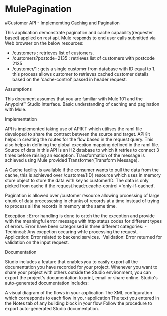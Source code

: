 # MulePagination

#Customer API - Implememting Caching and Pagination

This application demonstrate pagination and cache capability(requester based) applied on rest api.
Mule responds to end user calls submitted via Web browser on the below resources:

- /customers : retrieves list of customers.
- /customers?postcde=2135 : retrieves list of customers with postcode 2135
- /customer/1 : gets a single customer from database with ID equal to 1.
                this process allows customer to retrieves cached customer details based on the 'cache-control' passed in header request.

Assumptions

This document assumes that you are familiar with Mule 101 and the Anypoint™ Studio interface. Basic understanding of caching and pagination with Mule.

Implementation

API is implemented taking use of APIKIT which utilises the raml file developed to share the contract between the source and target.
APIKit helps in creating the routes for the flow based in the request query. This also helps in defining the global exception mapping defined in the raml file. 
Source of data in this API is an H2 database to which it retries to connect 3 times before raising an exception. Transformation of the message is achieved using Mule provided Transformer(Transform Message).

A Cache facility is available if the consumer wants to pull the data from the cache, this is achieved over /customer/{ID} resource which uses in memory store object to store the data with key as customerID. The data is only picked from cache if the request.header.cache-control ='only-if-cached'.

Pagination is allowed over /customer resource allowing prcoessing of large chunk of data processesing in chunks of records at a time instead of trying to process all the records in memory at the same time. 

Exception :
Error handling is done to catch the the exception and provide with the meaningful error message with http status codes for different types of errors. Error have been categorised in three different categories:
-Techincal: Any excpetion occuring while processing the request.
-Application: Error related to backend services.
-Validation: Error returned for validation on the input request.

Documentation

Studio includes a feature that enables you to easily export all the documentation you have recorded for your project. Whenever you want to share your project with others outside the Studio environment, you can export the project's documentation to print, email or share online. Studio's auto-generated documentation includes:

A visual diagram of the flows in your application
The XML configuration which corresponds to each flow in your application
The text you entered in the Notes tab of any building block in your flow
Follow the procedure to export auto-generated Studio documentation.

